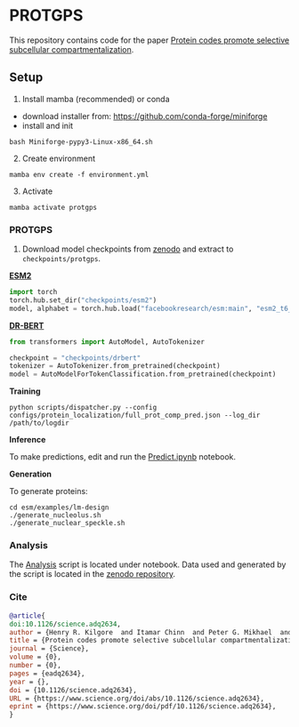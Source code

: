 # PROTGPS

This repository contains code for the paper [Protein codes promote selective subcellular compartmentalization](https://www.biorxiv.org/content/10.1101/2024.04.15.589616v2.abstract).

## Setup

1. Install mamba (recommended) or conda

- download installer from: https://github.com/conda-forge/miniforge
- install and init

```
bash Miniforge-pypy3-Linux-x86_64.sh
```

2. Create environment 

```
mamba env create -f environment.yml
```
 
3. Activate


```
mamba activate protgps
```


### PROTGPS

1. Download model checkpoints from [zenodo](https://zenodo.org/records/14795445) and extract to `checkpoints/protgps`.


**[ESM2](https://github.com/facebookresearch/esm/)**

```python
import torch
torch.hub.set_dir("checkpoints/esm2")
model, alphabet = torch.hub.load("facebookresearch/esm:main", "esm2_t6_8M_UR50D")
```
**[DR-BERT](https://github.com/maslov-group/DR-BERT)**

```python
from transformers import AutoModel, AutoTokenizer

checkpoint = "checkpoints/drbert"
tokenizer = AutoTokenizer.from_pretrained(checkpoint)
model = AutoModelForTokenClassification.from_pretrained(checkpoint)

```

**Training**
    
```
python scripts/dispatcher.py --config configs/protein_localization/full_prot_comp_pred.json --log_dir /path/to/logdir
```

**Inference**

To make predictions, edit and run the [Predict.ipynb](notebook/Predict.ipynb) notebook.

**Generation**

To generate proteins:

```
cd esm/examples/lm-design
./generate_nucleolus.sh
./generate_nuclear_speckle.sh
```

### Analysis 

The [Analysis](notebook/Analysis.ipynb) script is located under notebook. Data used and generated by the script is located in the [zenodo repository](https://zenodo.org/records/14795445).


### Cite

```bibtex
@article{
doi:10.1126/science.adq2634,
author = {Henry R. Kilgore  and Itamar Chinn  and Peter G. Mikhael  and Ilan Mitnikov  and Catherine Van Dongen  and Guy Zylberberg  and Lena Afeyan  and Salman F. Banani  and Susana Wilson-Hawken  and Tong Ihn Lee  and Regina Barzilay  and Richard A. Young },
title = {Protein codes promote selective subcellular compartmentalization},
journal = {Science},
volume = {0},
number = {0},
pages = {eadq2634},
year = {},
doi = {10.1126/science.adq2634},
URL = {https://www.science.org/doi/abs/10.1126/science.adq2634},
eprint = {https://www.science.org/doi/pdf/10.1126/science.adq2634},
}
```
